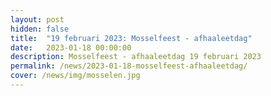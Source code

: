 ```yaml
---
layout: post
hidden: false
title:  "19 februari 2023: Mosselfeest - afhaaleetdag"
date:   2023-01-18 00:00:00
description: Mosselfeest - afhaaleetdag 19 februari 2023
permalink: /news/2023-01-18-mosselfeest-afhaaleetdag/
cover: /news/img/mosselen.jpg
---
```




<script type="module">

 import { shell, translations } from "https://fundraising.clubmanagement.io/cdn/release/1.0.2/clubmanagement.sales.public.min.js";

(async function() {
	
    translations.language = "nl";

	translations.purchaseOrderFormOrderConfirmationMessage.nl = "We verwelkomen je graag op zondag 19 februari 2023 in de gildezaal van Laren, tussen 11u en 14u of tussen 17u en 20u, tot dan!";
    translations.purchaseOrderFormChoosePaymentMethodCashMessage.nl = "Gelieve het te betalen bedrag te bezorgen aan de coach of te betalen bij afhaling (kan ook met payconiq nu).";
    translations.purchaseOrderFormChoosePaymentMethodWireTransferMessage.nl = " Gelieve het geld over te schrijven op rekeningnummer BE16 3630 4262 5274 met vermelding van de nummer van je bestelling";

	await shell.activate();		
	
 })();
	
</script>

<clubmgmt-purchase-order-wizard data-sale-id="7cff73d6-15a1-2e93-f814-3f448f993251" data-organization-id="5159e64f-4d2e-42c4-968d-6ff38338129b"></clubmgmt-purchase-order-wizard>